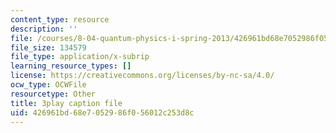 ```yaml
---
content_type: resource
description: ''
file: /courses/8-04-quantum-physics-i-spring-2013/426961bd68e7052986f056012c253d8c_iZKAtzK5WXM.srt
file_size: 134579
file_type: application/x-subrip
learning_resource_types: []
license: https://creativecommons.org/licenses/by-nc-sa/4.0/
ocw_type: OCWFile
resourcetype: Other
title: 3play caption file
uid: 426961bd-68e7-0529-86f0-56012c253d8c
---
```

